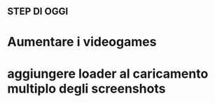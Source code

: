 ## STEP DI OGGI

# Aumentare i videogames
# aggiungere loader al caricamento multiplo degli screenshots








